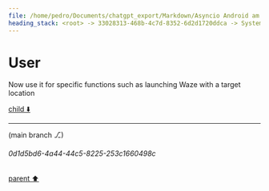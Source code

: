 ```yaml
---
file: /home/pedro/Documents/chatgpt_export/Markdown/Asyncio Android am Integration.md
heading_stack: <root> -> 33028313-468b-4c7d-8352-6d2d1720ddca -> System -> 39ea25d0-5f9f-45ba-bf86-c730d4173350 -> System -> aaa27bdf-0126-4efe-993d-35b4823801e1 -> User -> 19604108-672c-4d31-99ac-0799fd1fd233 -> Assistant -> aaa200cc-93ac-4ba9-b80c-7d42d885a647 -> User
---
```

# User

Now use it for specific functions such as launching Waze with a target location 

[child ⬇️](#0d1d5bd6-4a44-44c5-8225-253c1660498c)

---

(main branch ⎇)
###### 0d1d5bd6-4a44-44c5-8225-253c1660498c
[parent ⬆️](#aaa200cc-93ac-4ba9-b80c-7d42d885a647)
